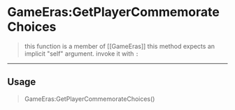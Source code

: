 # GameEras:GetPlayerCommemorateChoices
> this function is a member of [[GameEras]]
> this method expects an implicit "self" argument. invoke it with `:`
-----
## Usage
> GameEras:GetPlayerCommemorateChoices()

